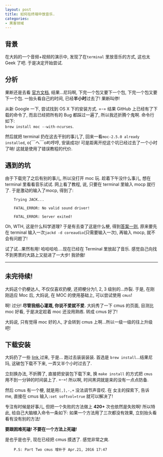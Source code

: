 ```yaml
---
layout: post
title: 如何在终端中放音乐.
categories:
- 黑客领域
---
```



## 背景

在大妈的一个音频+视频的演示中, 发现了在`terminal` 里放音乐的方式, 这也太 Geek 了吧. 于是决定开始尝试.

## 分析

果断还是去看 [官方文档](https://moc.daper.net/download), 结果...尼玛啊, 下完一个包又要下一个包, 下完一个包又要下一个包. 一抬头看自己的时间, 已经**半小时**过去了! 果断叫停!

从新 Google 一下, 尝试找到 OS X 下的安装方式. =-= 结果 GitHub 上已经有了下载的命令了, 而且已经把所有的 Bug 都踩过一遍了, 所以我还折腾个鬼啊. 命令行如下:  
`brew install moc --with-ncurses`.

然后就把 terminal 扔在这去干别的事儿了, 回来一看`moc-2.5.0 already installed`, o(￣ヘ￣o#)哼哼, 安装成功! 可是距离开挖这个坑已经过去了一个小时了呐! 这就是使用了错误教程的代价.

## 遇到的坑

由于下载完了之后有别的事儿, 所以没打开 moc 玩. 趁着下午没什么事儿, 想在 terminal 里看看音乐试试. 网上看了教程, 说, 只要在 terminal 里输入 mocp 就行了. 于是激动的输入了mocp, 得到了:

		Trying JACK...

		FATAL_ERROR: No valid sound driver!

		FATAL_ERROR: Server exited!

Oh, WTH, 这是什么科学道理? 于是有去查了这是什么梗, 得到[答案一则](https://moc.daper.net/node/776), 原来要先在 terminal 输入一次`jackd -d coreaudio`(只需要输入一次), 再输入 mocp, 就不会有问题了!

试了试...果然有用! 哈哈哈哈....现在已经在 Terminal 里放起了音乐. 感觉自己向找不到男票的大路上又挺进了一大步! 我骄傲!


---

## 未完待续!

大妈这个扔梗达人, 不仅仅喜欢扔梗, 还把梗分为1, 2, 3 级别的...炸裂. 于是, 在刚刚适应 Moc 后, 大妈说, 在 MOC 的使用基础上, 可以尝试使用 `cmus`!

啊! 过分! **尽管我细心灌溉, 你说不爱就不爱.** 大妈秀了一下 cmus 的页面, 目测比 moc 好看, 于是决定趁着 moc 还没用熟练. 转成 cmus 好了!

大妈说, 只有觉得 moc 好的人, 才会转到 cmus 上啊...所以一级一级的往上升级吧!


## 下载安装

大妈扔了一些 [link ](https://cmus.github.io/) 过来, 于是... 跑过去装装装装. 首选是 `brew install`...结果尼玛, 这破包下载不下来, 一弄又半个小时过去了. 

立刻换办法, 不折腾了, 直接把安装包下载下来, 换 `make install` 的方式把 `cmus` 用不到一分钟的时间装上了. =-=! 所以啊, 时间黑洞就是来的没有一点点防备. 


然后 cmus 有一个梗, 就是用`[,],-,+` 没法调节声音哎. 在 女主的探索下, 告诉 me, 直接在 cmus 输入`:set softvol=true` 就可以解决了!

专注有时候是好事儿, 但把一个失败的方法做上 **420+** 次也依然是失败啊! 所以特此, 给自己大脑植入命令一条如下: 如果一个方法用了三次都没有效果, 立刻抬头看看有没有别的方法! 

**要跟困难死磕! 不要在一个方法上死磕!**

是也乎是也乎, 现在已经把 cmus 摸透了. 感觉非常之爽.

		P.S: Part Two cmus 增补于 Apr.21, 2016 17:47
